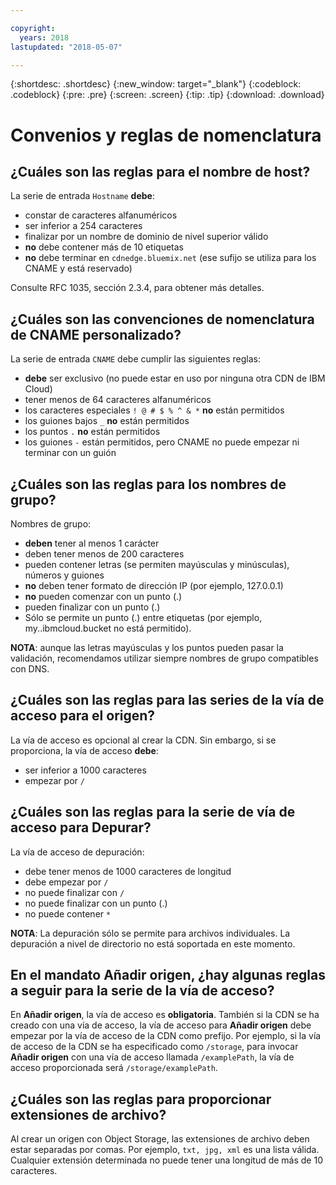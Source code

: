 ```yaml
---

copyright:
  years: 2018
lastupdated: "2018-05-07"

---
```


{:shortdesc: .shortdesc}
{:new_window: target="_blank"}
{:codeblock: .codeblock}
{:pre: .pre}
{:screen: .screen}
{:tip: .tip}
{:download: .download}

# Convenios y reglas de nomenclatura

## ¿Cuáles son las reglas para el nombre de host?
La serie de entrada `Hostname` **debe**:
  * constar de caracteres alfanuméricos
  * ser inferior a 254 caracteres
  * finalizar por un nombre de dominio de nivel superior válido
  * **no** debe contener más de 10 etiquetas
  * **no** debe terminar en `cdnedge.bluemix.net` (ese sufijo se utiliza para los CNAME y está reservado)

Consulte RFC 1035, sección 2.3.4, para obtener más detalles.

## ¿Cuáles son las convenciones de nomenclatura de CNAME personalizado?
La serie de entrada `CNAME` debe cumplir las siguientes reglas:
  * **debe** ser exclusivo (no puede estar en uso por ninguna otra CDN de IBM Cloud)
  * tener menos de 64 caracteres alfanuméricos
  * los caracteres especiales `! @ # $ % ^ & *` **no** están permitidos
  * los guiones bajos `_` **no** están permitidos
  * los puntos `.` **no** están permitidos
  * los guiones `-` están permitidos, pero CNAME no puede empezar ni terminar con un guión

## ¿Cuáles son las reglas para los nombres de grupo?
Nombres de grupo:
  * **deben** tener al menos 1 carácter
  * deben tener menos de 200 caracteres
  * pueden contener letras (se permiten mayúsculas y minúsculas), números y guiones
  * **no** deben tener formato de dirección IP (por ejemplo, 127.0.0.1)
  * **no** pueden comenzar con un punto (.)
  * pueden finalizar con un punto (.)
  * Sólo se permite un punto (.) entre etiquetas (por ejemplo, my..ibmcloud.bucket no está permitido).

**NOTA**: aunque las letras mayúsculas y los puntos pueden pasar la validación, recomendamos utilizar siempre nombres de grupo compatibles con DNS.

## ¿Cuáles son las reglas para las series de la vía de acceso para el origen?
La vía de acceso es opcional al crear la CDN. Sin embargo, si se proporciona, la vía de acceso **debe**:
  * ser inferior a 1000 caracteres
  * empezar por `/`

## ¿Cuáles son las reglas para la serie de vía de acceso para Depurar?
La vía de acceso de depuración:
  * debe tener menos de 1000 caracteres de longitud
  * debe empezar por `/`
  * no puede finalizar con `/`
  * no puede finalizar con un punto (.)
  * no puede contener `*`

**NOTA**: La depuración sólo se permite para archivos individuales. La depuración a nivel de directorio no está soportada en este momento.

## En el mandato **Añadir origen**, ¿hay algunas reglas a seguir para la serie de la vía de acceso?
En **Añadir origen**, la vía de acceso es **obligatoria**. También si la CDN se ha creado con una vía de acceso, la vía de acceso para **Añadir origen** debe empezar por la vía de acceso de la CDN como prefijo. Por ejemplo, si la vía de acceso de la CDN se ha especificado como `/storage`, para invocar **Añadir origen** con una vía de acceso llamada `/examplePath`, la vía de acceso proporcionada será `/storage/examplePath`.

## ¿Cuáles son las reglas para proporcionar extensiones de archivo?
Al crear un origen con Object Storage, las extensiones de archivo deben estar separadas por comas. Por ejemplo, `txt, jpg, xml` es una lista válida. Cualquier extensión determinada no puede tener una longitud de más de 10 caracteres.
